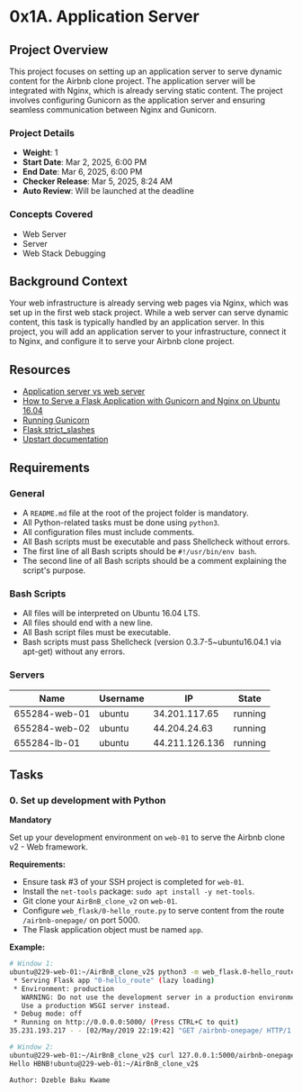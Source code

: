 # 0x1A. Application Server

## Project Overview
This project focuses on setting up an application server to serve dynamic content for the Airbnb clone project. The application server will be integrated with Nginx, which is already serving static content. The project involves configuring Gunicorn as the application server and ensuring seamless communication between Nginx and Gunicorn.

### Project Details
- **Weight**: 1
- **Start Date**: Mar 2, 2025, 6:00 PM
- **End Date**: Mar 6, 2025, 6:00 PM
- **Checker Release**: Mar 5, 2025, 8:24 AM
- **Auto Review**: Will be launched at the deadline

### Concepts Covered
- Web Server
- Server
- Web Stack Debugging

## Background Context
Your web infrastructure is already serving web pages via Nginx, which was set up in the first web stack project. While a web server can serve dynamic content, this task is typically handled by an application server. In this project, you will add an application server to your infrastructure, connect it to Nginx, and configure it to serve your Airbnb clone project.

## Resources
- [Application server vs web server](https://example.com)
- [How to Serve a Flask Application with Gunicorn and Nginx on Ubuntu 16.04](https://example.com)
- [Running Gunicorn](https://example.com)
- [Flask strict_slashes](https://example.com)
- [Upstart documentation](https://example.com)

## Requirements
### General
- A `README.md` file at the root of the project folder is mandatory.
- All Python-related tasks must be done using `python3`.
- All configuration files must include comments.
- All Bash scripts must be executable and pass Shellcheck without errors.
- The first line of all Bash scripts should be `#!/usr/bin/env bash`.
- The second line of all Bash scripts should be a comment explaining the script's purpose.

### Bash Scripts
- All files will be interpreted on Ubuntu 16.04 LTS.
- All files should end with a new line.
- All Bash script files must be executable.
- Bash scripts must pass Shellcheck (version 0.3.7-5~ubuntu16.04.1 via apt-get) without any errors.

### Servers
| Name          | Username | IP             | State    |
|---------------|----------|----------------|----------|
| 655284-web-01 | ubuntu   | 34.201.117.65  | running  |
| 655284-web-02 | ubuntu   | 44.204.24.63   | running  |
| 655284-lb-01  | ubuntu   | 44.211.126.136 | running  |

## Tasks

### 0. Set up development with Python
**Mandatory**

Set up your development environment on `web-01` to serve the Airbnb clone v2 - Web framework.

**Requirements:**
- Ensure task #3 of your SSH project is completed for `web-01`.
- Install the `net-tools` package: `sudo apt install -y net-tools`.
- Git clone your `AirBnB_clone_v2` on `web-01`.
- Configure `web_flask/0-hello_route.py` to serve content from the route `/airbnb-onepage/` on port 5000.
- The Flask application object must be named `app`.

**Example:**
```bash
# Window 1:
ubuntu@229-web-01:~/AirBnB_clone_v2$ python3 -m web_flask.0-hello_route
 * Serving Flask app "0-hello_route" (lazy loading)
 * Environment: production
   WARNING: Do not use the development server in a production environment.
   Use a production WSGI server instead.
 * Debug mode: off
 * Running on http://0.0.0.0:5000/ (Press CTRL+C to quit)
35.231.193.217 - - [02/May/2019 22:19:42] "GET /airbnb-onepage/ HTTP/1.1" 200 -

# Window 2:
ubuntu@229-web-01:~/AirBnB_clone_v2$ curl 127.0.0.1:5000/airbnb-onepage/
Hello HBNB!ubuntu@229-web-01:~/AirBnB_clone_v2$

Author: Dzeble Baku Kwame
